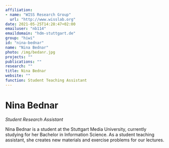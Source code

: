 ```yaml
---
affiliation:
- name: "WISS Research Group"
  url: "http://www.wisslab.org"
date: 2021-05-25T14:28:47+02:00
emailuser: "nb114"
emaildomain: "hdm-stuttgart.de"
group: "hiwi"
id: "nina-bednar"
name: "Nina Bednar"
photo: /img/bedanr.jpg
projects: ""
publications: ""
research: ""
title: Nina Bednar
website: ""
function: Student Teaching Assistant
---
```


# Nina Bednar

*Student Research Assistant*

 Nina Bednar is a student at the Stuttgart Media University, currently studying for her Bachelor in Information Science. As a student teaching assistant, she creates new materials and exercise problems for our lectures.
